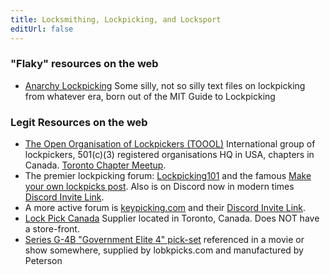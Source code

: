 ```yaml
---
title: Locksmithing, Lockpicking, and Locksport
editUrl: false
---
```


### "Flaky" resources on the web

* [Anarchy Lockpicking](http://www.textfiles.com/anarchy/LOCKPICKING/) Some silly, not so silly text files on lockpicking from whatever era, born out of the MIT Guide to Lockpicking

### Legit Resources on the web

* [The Open Organisation of Lockpickers (TOOOL)](https://www.toool.us/) International group of lockpickers, 501(c)(3) registered organisations HQ in USA, chapters in Canada. [Toronto Chapter Meetup](https://www.meetup.com/Toool_Toronto/).
* The premier lockpicking forum: [Lockpicking101](https://www.lockpicking101.com/viewtopic.php?f=4\&t=52337) and the famous [Make your own lockpicks post](https://www.lockpicking101.com/viewtopic.php?f=4\&t=52337). Also is on Discord now in modern times [Discord Invite Link](https://discord.com/invite/lockpicking).
* A more active forum is [keypicking.com](https://keypicking.com/) and their [Discord Invite Link](\[https://discord.gg/DAK8gTCxqt]\(https://discord.gg/DAK8gTCxqt\)).
* [Lock Pick Canada](https://www.lockpickcanada.com/) Supplier located in Toronto, Canada. Does NOT have a store-front.
* [Series G-4B "Government Elite 4" pick-set](https://www.lockpicks.com/peterson-s-government-elite-4.html) referenced in a movie or show somewhere, supplied by lobkpicks.com and manufactured by Peterson
